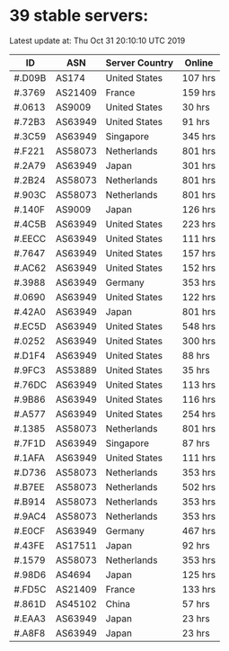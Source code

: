 # 39 stable servers:

Latest update at: Thu Oct 31 20:10:10 UTC 2019

| ID | ASN | Server Country | Online |
| -- | --- | -------------- | ------ |
| #.D09B | AS174 | United States | 107 hrs |
| #.3769 | AS21409 | France | 159 hrs |
| #.0613 | AS9009 | United States | 30 hrs |
| #.72B3 | AS63949 | United States | 91 hrs |
| #.3C59 | AS63949 | Singapore | 345 hrs |
| #.F221 | AS58073 | Netherlands | 801 hrs |
| #.2A79 | AS63949 | Japan | 301 hrs |
| #.2B24 | AS58073 | Netherlands | 801 hrs |
| #.903C | AS58073 | Netherlands | 801 hrs |
| #.140F | AS9009 | Japan | 126 hrs |
| #.4C5B | AS63949 | United States | 223 hrs |
| #.EECC | AS63949 | United States | 111 hrs |
| #.7647 | AS63949 | United States | 157 hrs |
| #.AC62 | AS63949 | United States | 152 hrs |
| #.3988 | AS63949 | Germany | 353 hrs |
| #.0690 | AS63949 | United States | 122 hrs |
| #.42A0 | AS63949 | Japan | 801 hrs |
| #.EC5D | AS63949 | United States | 548 hrs |
| #.0252 | AS63949 | United States | 300 hrs |
| #.D1F4 | AS63949 | United States | 88 hrs |
| #.9FC3 | AS53889 | United States | 35 hrs |
| #.76DC | AS63949 | United States | 113 hrs |
| #.9B86 | AS63949 | United States | 116 hrs |
| #.A577 | AS63949 | United States | 254 hrs |
| #.1385 | AS58073 | Netherlands | 801 hrs |
| #.7F1D | AS63949 | Singapore | 87 hrs |
| #.1AFA | AS63949 | United States | 111 hrs |
| #.D736 | AS58073 | Netherlands | 353 hrs |
| #.B7EE | AS58073 | Netherlands | 502 hrs |
| #.B914 | AS58073 | Netherlands | 353 hrs |
| #.9AC4 | AS58073 | Netherlands | 353 hrs |
| #.E0CF | AS63949 | Germany | 467 hrs |
| #.43FE | AS17511 | Japan | 92 hrs |
| #.1579 | AS58073 | Netherlands | 353 hrs |
| #.98D6 | AS4694 | Japan | 125 hrs |
| #.FD5C | AS21409 | France | 133 hrs |
| #.861D | AS45102 | China | 57 hrs |
| #.EAA3 | AS63949 | Japan | 23 hrs |
| #.A8F8 | AS63949 | Japan | 23 hrs |

